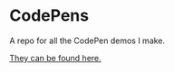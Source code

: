 CodePens
========

A repo for all the CodePen demos I make.

[They can be found here.](http://codepen.io/AmaanC)
